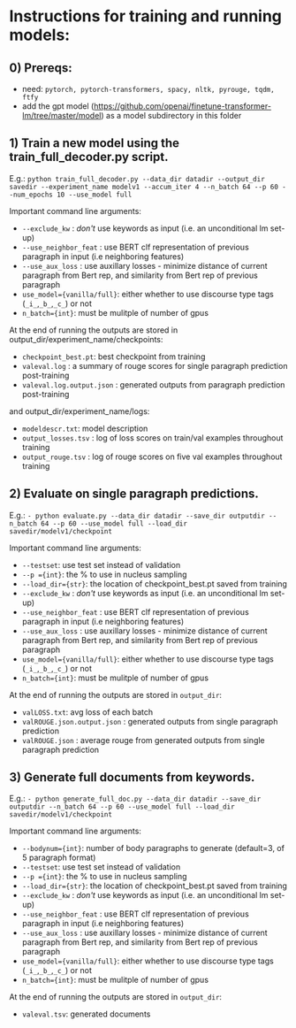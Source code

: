 # Instructions for training and running models:
## 0) Prereqs:
- need:
  ```pytorch, pytorch-transformers, spacy, nltk, pyrouge, tqdm, ftfy```
- add the gpt model (https://github.com/openai/finetune-transformer-lm/tree/master/model) as a model subdirectory in this folder

## 1) Train a new model using the train_full_decoder.py script.

E.g.:
`python train_full_decoder.py --data_dir datadir --output_dir savedir --experiment_name modelv1 --accum_iter 4 --n_batch 64 --p 60 --num_epochs 10 --use_model full `


Important command line arguments:
  - ```--exclude_kw``` : *don't* use keywords as input (i.e. an unconditional lm set-up)
  - ```--use_neighbor_feat``` : use BERT clf representation of previous paragraph in input (i.e neighboring features)
  - ```--use_aux_loss``` : use auxillary losses - minimize distance of current paragraph from Bert rep, and similarity from Bert rep of previous paragraph
  - ```use_model={vanilla/full}```: either whether to use discourse type tags (`_i_`,`_b_`,`_c_`) or not
  - ```n_batch={int}```: must be mulitple of number of gpus

At the end of running the outputs are stored in output_dir/experiment_name/checkpoints:
  - `checkpoint_best.pt`: best checkpoint from training
  - `valeval.log` : a summary of rouge scores for single paragraph prediction post-training
  - `valeval.log.output.json` : generated outputs from paragraph prediction post-training

and output_dir/experiment_name/logs:
  - `modeldescr.txt`: model description
  - `output_losses.tsv` : log of loss scores on train/val examples throughout training
  - `output_rouge.tsv` : log of rouge scores on five val examples throughout training

## 2) Evaluate on single paragraph predictions.

E.g.:
```- python evaluate.py --data_dir datadir --save_dir outputdir --n_batch 64 --p 60 --use_model full --load_dir savedir/modelv1/checkpoint```

Important command line arguments:
  - ```--testset```: use test set instead of validation
  - ```--p ={int}```: the % to use in nucleus sampling
  - ```--load_dir={str}```: the location of checkpoint_best.pt saved from training
  - ```--exclude_kw``` : *don't* use keywords as input (i.e. an unconditional lm set-up)
  - ```--use_neighbor_feat``` : use BERT clf representation of previous paragraph in input (i.e neighboring features)
  - ```--use_aux_loss``` : use auxillary losses - minimize distance of current paragraph from Bert rep, and similarity from Bert rep of previous paragraph
  - ```use_model={vanilla/full}```: either whether to use discourse type tags (`_i_`,`_b_`,`_c_`) or not
  - ```n_batch={int}```: must be mulitple of number of gpus

At the end of running the outputs are stored in `output_dir`:
  - `valLOSS.txt`: avg loss of each batch
  - `valROUGE.json.output.json` : generated outputs from single paragraph prediction
  - `valROUGE.json` : average rouge from generated outputs from single paragraph prediction

## 3) Generate full documents from keywords.

E.g.:
```- python generate_full_doc.py --data_dir datadir --save_dir outputdir --n_batch 64 --p 60 --use_model full --load_dir savedir/modelv1/checkpoint```

Important command line arguments:
  - ```--bodynum={int}```: number of body paragraphs to generate (default=3, of 5 paragraph format)
  - ```--testset```: use test set instead of validation
  - ```--p ={int}```: the % to use in nucleus sampling
  - ```--load_dir={str}```: the location of checkpoint_best.pt saved from training
  - ```--exclude_kw``` : *don't* use keywords as input (i.e. an unconditional lm set-up)
  - ```--use_neighbor_feat``` : use BERT clf representation of previous paragraph in input (i.e neighboring features)
  - ```--use_aux_loss``` : use auxillary losses - minimize distance of current paragraph from Bert rep, and similarity from Bert rep of previous paragraph
  - ```use_model={vanilla/full}```: either whether to use discourse type tags (`_i_`,`_b_`,`_c_`) or not
  - ```n_batch={int}```: must be mulitple of number of gpus

At the end of running the outputs are stored in `output_dir`:
  - `valeval.tsv`: generated documents